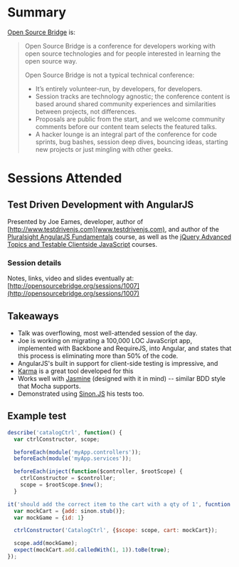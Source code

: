 # Summary

[Open Source Bridge](http://opensourcebridge.org/about/) is:

> Open Source Bridge is a conference for developers working with open source technologies and for people interested in learning the open source way.
>
> Open Source Bridge is not a typical technical conference:
>
>   * It’s entirely volunteer-run, by developers, for developers.
>   * Session tracks are technology agnostic; the conference content is based around shared community experiences and similarities between projects, not differences.
>   * Proposals are public from the start, and we welcome community comments before our content team selects the featured talks.
>   * A hacker lounge is an integral part of the conference for code sprints, bug bashes, session deep dives, bouncing ideas, starting new projects or just mingling with other geeks.

# Sessions Attended

## Test Driven Development with AngularJS

Presented by Joe Eames, developer, author of [http://www.testdrivenjs.com](www.testdrivenjs.com), and author of the 
[Pluralsight AngularJS Fundamentals](http://pluralsight.com/training/Courses/TableOfContents/angularjs-fundamentals) 
course, as well as the [jQuery Advanced Topics and Testable Clientside JavaScript](http://pluralsight.com/training/Authors/Details/joe-eames) 
courses.

### Session details

Notes, links, video and slides eventually at: [http://opensourcebridge.org/sessions/1007](http://opensourcebridge.org/sessions/1007)


## Takeaways

* Talk was overflowing, most well-attended session of the day.
* Joe is working on migrating a 100,000 LOC JavaScript app, implemented with Backbone and RequireJS, into Angular, 
and states that this process is eliminating more than 50% of the code.
* AngularJS's built in support for client-side testing is impressive, and
* [Karma](http://karma-runner.github.io/0.8/index.html) is a great tool developed for this
* Works well with [Jasmine](http://pivotal.github.io/jasmine/) (designed with it in mind) -- 
similar BDD style that Mocha supports.
* Demonstrated using [Sinon.JS](http://sinonjs.org/) his tests too.

## Example test

```javascript
describe('catalogCtrl', function() {
  var ctrlConstructor, scope;

  beforeEach(module('myApp.controllers'));
  beforeEach(module('myApp.services'));

  beforeEach(inject(function($controller, $rootScope) {
    ctrlConstructor = $controller;
    scope = $rootScope.$new();
  }

it('should add the correct item to the cart with a qty of 1', fucntion () {
  var mockCart = {add: sinon.stub()};
  var mockGame = {id: 1}

  ctrlConstructor('CatalogCtrl', {$scope: scope, cart: mockCart});

  scope.add(mockGame);
  expect(mockCart.add.calledWith(1, 1)).toBe(true);
});

```

